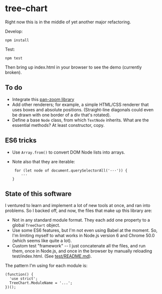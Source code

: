 # tree-chart

Right now this is in the middle of yet another major refactoring. 

Develop:

```
npm install
```

Test:

```
npm test
```

Then bring up index.html in your browser to see the demo (currently broken).




## To do

* Integrate this [pan-zoom library](https://github.com/ariutta/svg-pan-zoom)
* Add other renderers; for example, a simple HTML/CSS renderer that uses boxes
  and absolute positions. (Straight-line diagonals could even be drawn with
  one border of a div that's rotated).
* Define a base `Node` class, from which `TextNode` inherits. What are the
  essential methods? At least constructor, copy.


## ES6 tricks

* Use `Array.from()` to convert DOM Node lists into arrays.

* Note also that they are iterable:

    ```
     for (let node of document.querySelectorAll('···')) {
        ···
    }
    ```
    
## State of this software

I ventured to learn and implement a lot of new tools at once, and ran into 
problems. So I backed off, and now, the files that make up this library are:

* Not in any standard module format. They each add one property to a global
  `TreeChart` object.
* Use some ES6 features, but I'm not even using Babel at the moment. So, I'm
  limiting myself to what works in Node.js version 6 and Chrome 50.0 (which
  seems like quite a lot).
* Custom test "framework" -- I just concatenate all the files, and run them,
  once in Node.js, and once in the browser by manually reloading 
  test/index.html. (See [test/README.md](test/README.md)).

The pattern I'm using for each module is:

```
(function() {
  'use strict';
  TreeChart.ModuleName = '...';
})();
```


